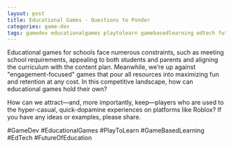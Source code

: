 ```yaml
---
layout: post
title: Educational Games - Questions to Ponder
categories: game-dev
tags: gamedev educationalgames playtolearn gamebasedlearning edtech futureofeducation
---
```


Educational games for schools face numerous constraints, such as meeting school requirements, appealing to both students and parents and aligning the curriculum with the content plan. Meanwhile, we’re up against "engagement-focused" games that pour all resources into maximizing fun and retention at any cost. In this competitive landscape, how can educational games hold their own?

How can we attract—and, more importantly, keep—players who are used to the hyper-casual, quick-dopamine experiences on platforms like Roblox? If you have any ideas or examples, please share.

#GameDev #EducationalGames #PlayToLearn #GameBasedLearning #EdTech #FutureOfEducation

